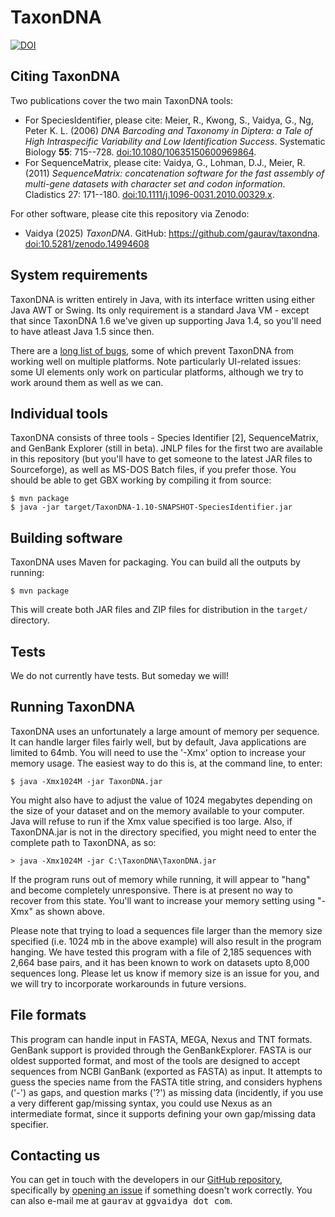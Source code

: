 # TaxonDNA

[![DOI](https://zenodo.org/badge/DOI/10.5281/zenodo.14994608.svg)](https://doi.org/10.5281/zenodo.14994608)

## Citing TaxonDNA

Two publications cover the two main TaxonDNA tools:

* For SpeciesIdentifier, please cite: Meier, R., Kwong, S., Vaidya, G., Ng, Peter K. L. (2006)
  *DNA Barcoding and Taxonomy in Diptera: a Tale of High Intraspecific Variability and Low Identification Success*.
  Systematic Biology **55**: 715--728. [doi:10.1080/10635150600969864](https://doi.org/10.1080/10635150600969864).
* For SequenceMatrix, please cite: Vaidya, G., Lohman, D.J., Meier, R. (2011) *SequenceMatrix: concatenation software
  for the fast assembly of multi-gene datasets with character set and codon information*. Cladistics 27: 171--180.
  [doi:10.1111/j.1096-0031.2010.00329.x](https://doi.org/10.1111/j.1096-0031.2010.00329.x).

For other software, please cite this repository via Zenodo:

* Vaidya (2025) *TaxonDNA*. GitHub: https://github.com/gaurav/taxondna. [doi:10.5281/zenodo.14994608](https://doi.org/10.5281/zenodo.14994608)

## System requirements

TaxonDNA is written entirely in Java, with its interface written using
either Java AWT or Swing. Its only requirement is a standard Java VM -
except that since TaxonDNA 1.6 we've given up supporting Java 1.4, so
you'll need to have atleast Java 1.5 since then.

There are a [long list of bugs](http://code.google.com/p/taxondna/issues/list),
some of which prevent TaxonDNA from working well on multiple platforms. Note
particularly UI-related issues: some UI elements only work on particular
platforms, although we try to work around them as well as we can.

## Individual tools

TaxonDNA consists of three tools - Species Identifier [2], SequenceMatrix,
and GenBank Explorer (still in beta). JNLP files for the first two
are available in this repository (but you'll have to get someone to
the latest JAR files to Sourceforge), as well as MS-DOS Batch files,
if you prefer those. You should be able to get GBX working by compiling it
from source:

```shell
$ mvn package
$ java -jar target/TaxonDNA-1.10-SNAPSHOT-SpeciesIdentifier.jar 
```

## Building software

TaxonDNA uses Maven for packaging. You can build all the outputs by running:

```shell
$ mvn package
```

This will create both JAR files and ZIP files for distribution in the `target/`
directory.

## Tests

We do not currently have tests. But someday we will!

## Running TaxonDNA

TaxonDNA uses an unfortunately a large amount of memory per sequence.
It can handle larger files fairly well, but by default, Java
applications are limited to 64mb. You will need to use the '-Xmx'
option to increase your memory usage. The easiest way to do this is,
at the command line, to enter:

```shell
$ java -Xmx1024M -jar TaxonDNA.jar
```

You might also have to adjust the value of 1024 megabytes depending
on the size of your dataset and on the memory available to your
computer. Java will refuse to run if the Xmx value specified is too
large. Also, if TaxonDNA.jar is not in the directory specified, you
might need to enter the complete path to TaxonDNA, as so:

```shell
> java -Xmx1024M -jar C:\TaxonDNA\TaxonDNA.jar
```

If the program runs out of memory while running, it will appear to
"hang" and become completely unresponsive. There is at present no
way to recover from this state. You'll want to increase your memory
setting using "-Xmx" as shown above.

Please note that trying to load a sequences file larger than the
memory size specified (i.e. 1024 mb in the above example) will also
result in the program hanging. We have tested this program with a
file of 2,185 sequences with 2,664 base pairs, and it has been known
to work on datasets upto 8,000 sequences long. Please let us know if
memory size is an issue for you, and we will try to incorporate
workarounds in future versions.

## File formats

This program can handle input in FASTA, MEGA, Nexus and TNT formats.
GenBank support is provided through the GenBankExplorer. FASTA
is our oldest supported format, and most of the tools are designed
to accept sequences from NCBI GanBank (exported as FASTA) as input.
It attempts to guess the species name from the FASTA title string,
and considers hyphens ('-') as gaps, and question marks ('?') as
missing data (incidently, if you use a very different gap/missing
syntax, you could use Nexus as an intermediate format, since it
supports defining your own gap/missing data specifier.

## Contacting us

You can get in touch with the developers in our 
[GitHub repository](https://github.com/gaurav/taxondna), specifically
by [opening an issue](https://github.com/gaurav/taxondna/issues/new)
if something doesn't work correctly. You can also e-mail me
at <tt>gaurav</tt> at <tt>ggvaidya dot com</tt>.
